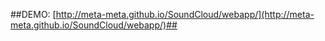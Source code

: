 ##DEMO: [http://meta-meta.github.io/SoundCloud/webapp/](http://meta-meta.github.io/SoundCloud/webapp/)##